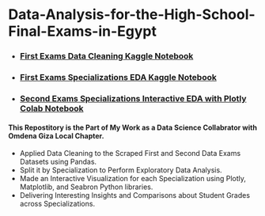 # Data-Analysis-for-the-High-School-Final-Exams-in-Egypt

- ### [First Exams Data Cleaning Kaggle Notebook](https://www.kaggle.com/code/abduulrahmankhalid/egypt-high-school-results-data-cleaning)
- ### [First Exams Specializations EDA Kaggle Notebook](https://www.kaggle.com/code/abduulrahmankhalid/thanawya-amma-first-exams-specializations-eda)
- ### [Second Exams Specializations Interactive EDA with Plotly Colab Notebook](https://colab.research.google.com/drive/1a_-SayQCbNmP_duFlo3sPoYzdtyiM2kX?usp=sharing)

#### This Repostitory is the Part of My Work as a Data Science Collabrator with Omdena Giza Local Chapter.

 - Applied Data Cleaning to the Scraped First and Second Data Exams Datasets using Pandas.
 - Split it by Specialization to Perform Exploratory Data Analysis.
 - Made an Interactive Visualization for each Specialization using Plotly, Matplotlib, and Seabron Python libraries.
 - Delivering Interesting Insights and Comparisons about Student Grades across Specializations.

